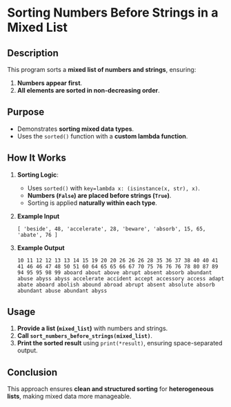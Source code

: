 # Sorting Numbers Before Strings in a Mixed List

## Description

This program sorts a **mixed list of numbers and strings**, ensuring:

1. **Numbers appear first**.
2. **All elements are sorted in non-decreasing order**.

## Purpose

-   Demonstrates **sorting mixed data types**.
-   Uses the `sorted()` function with a **custom lambda function**.

## How It Works

1. **Sorting Logic**:

    - Uses `sorted()` with `key=lambda x: (isinstance(x, str), x)`.
    - **Numbers (`False`) are placed before strings (`True`)**.
    - Sorting is applied **naturally within each type**.

2. **Example Input**

    ```
    [ 'beside', 48, 'accelerate', 28, 'beware', 'absorb', 15, 65, 'abate', 76 ]
    ```

3. **Example Output**
    ```
    10 11 12 12 13 13 14 15 19 20 20 26 26 26 28 35 36 37 38 40 40 41 41 46 46 47 48 50 51 60 64 65 65 66 67 70 75 76 76 76 78 80 87 89 94 95 95 98 99 aboard about above abrupt absent absorb abundant abuse abyss abyss accelerate accident accept accessory access adapt abate aboard abolish abound abroad abrupt absent absolute absorb abundant abuse abundant abyss
    ```

## Usage

1. **Provide a list (`mixed_list`)** with numbers and strings.
2. **Call `sort_numbers_before_strings(mixed_list)`**.
3. **Print the sorted result** using `print(*result)`, ensuring space-separated output.

## Conclusion

This approach ensures **clean and structured sorting** for **heterogeneous lists**, making mixed data more manageable.
